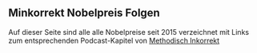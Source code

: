 ## Minkorrekt Nobelpreis Folgen
Auf dieser Seite sind alle alle Nobelpreise seit 2015 verzeichnet mit Links zum entsprechenden Podcast-Kapitel von [Methodisch Inkorrekt](https://www.minkorrekt.de)

